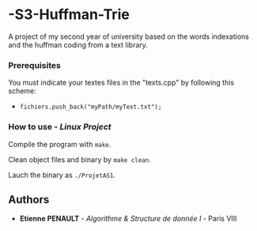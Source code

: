 # -S3-Huffman-Trie
A project of my second year of university based on the words indexations and the huffman coding from a text library.

### Prerequisites

You must indicate your textes files in the "texts.cpp" by following this scheme:
* ```fichiers.push_back("myPath/myText.txt");```

### How to use - *Linux Project*

Compile the program with ```make```.

Clean object files and binary by ```make clean```.

Lauch the binary as ```./ProjetAS1```.

## Authors

* **Etienne PENAULT** - *Algorithme & Structure de donnée I* - Paris VIII
